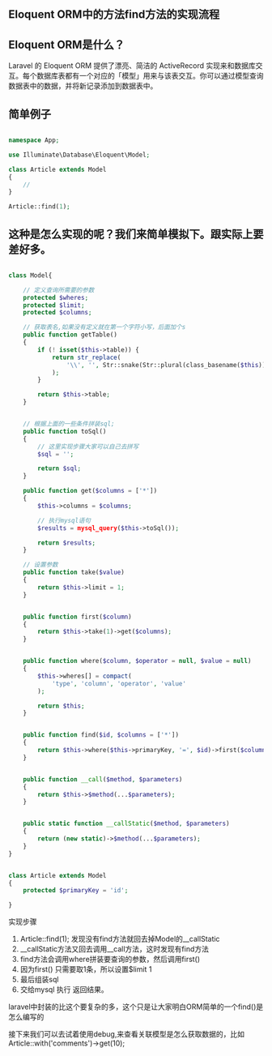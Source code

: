 ## Eloquent ORM中的方法find方法的实现流程

## Eloquent ORM是什么？

Laravel 的 Eloquent ORM 提供了漂亮、简洁的 ActiveRecord 实现来和数据库交互。每个数据库表都有一个对应的「模型」用来与该表交互。你可以通过模型查询数据表中的数据，并将新记录添加到数据表中。


## 简单例子

```php

namespace App;

use Illuminate\Database\Eloquent\Model;

class Article extends Model
{
    //
}

Article::find(1);

```

## 这种是怎么实现的呢？我们来简单模拟下。跟实际上要差好多。


```php

class Model{

    // 定义查询所需要的参数
    protected $wheres;
    protected $limit;
    protected $columns;

    // 获取表名,如果没有定义就在第一个字符小写，后面加个s
    public function getTable()
    {
        if (! isset($this->table)) {
            return str_replace(
                '\\', '', Str::snake(Str::plural(class_basename($this)))
            );
        }

        return $this->table;
    }


    // 根据上面的一些条件拼装sql;
    public function toSql()
    {
        // 这里实现步骤大家可以自己去拼写
        $sql = '';

        return $sql;
    }

    public function get($columns = ['*'])
    {
        $this->columns = $columns;

        // 执行mysql语句
        $results = mysql_query($this->toSql());

        return $results;
    }

    // 设置参数
    public function take($value)
    {
        return $this->limit = 1;
    }


    public function first($column)
    {
        return $this->take(1)->get($columns);
    }


    public function where($column, $operator = null, $value = null)
    {
        $this->wheres[] = compact(
            'type', 'column', 'operator', 'value'
        );

        return $this;
    }


    public function find($id, $columns = ['*'])
    {
        return $this->where($this->primaryKey, '=', $id)->first($columns);
    }


    public function __call($method, $parameters)
    {
        return $this->$method(...$parameters);
    }


    public static function __callStatic($method, $parameters)
    {
        return (new static)->$method(...$parameters);
    }
}


class Article extends Model
{
    protected $primaryKey = 'id';

}

```

实现步骤
1. Article::find(1); 发现没有find方法就回去掉Model的__callStatic
2. __callStatic方法又回去调用__call方法，这时发现有find方法
3. find方法会调用where拼装要查询的参数，然后调用first()
4. 因为first() 只需要取1条，所以设置$limit 1
5. 最后组装sql
6. 交给mysql 执行 返回结果。

laravel中封装的比这个要复杂的多，这个只是让大家明白ORM简单的一个find()是怎么编写的

接下来我们可以去试着使用debug,来查看关联模型是怎么获取数据的，比如Article::with('comments')->get(10);
